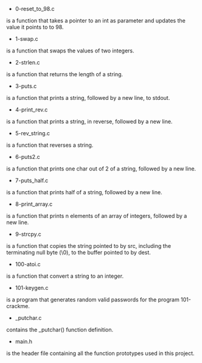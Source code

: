 - 0-reset_to_98.c

is a function that takes a pointer to an int as parameter and updates the value it points to to 98.

- 1-swap.c

is a function that swaps the values of two integers.

- 2-strlen.c 

is a function that returns the length of a string.

- 3-puts.c 

is a function that prints a string, followed by a new line, to stdout.

- 4-print_rev.c 

is a function that prints a string, in reverse, followed by a new line.

- 5-rev_string.c 

is a function that reverses a string.

- 6-puts2.c 

is a function that prints one char out of 2 of a string, followed by a new line.

- 7-puts_half.c 

is a function that prints half of a string, followed by a new line.

- 8-print_array.c 

is a function that prints n elements of an array of integers, followed by a new line.

- 9-strcpy.c 

is a function that copies the string pointed to by src, including the terminating null byte (\0), to the buffer pointed to by dest.

- 100-atoi.c 

is a function that convert a string to an integer.

- 101-keygen.c 

is a program that generates random valid passwords for the program 101-crackme.

- _putchar.c 

contains the _putchar() function definition.

- main.h 

is the header file containing all the function prototypes used in this project.
